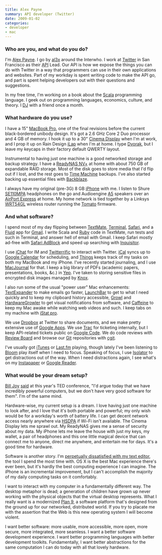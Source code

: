 ```yaml
---
title: Alex Payne
summary: API developer (Twitter)
date: 2009-01-02
categories:
- developer
- mac
---
```


### Who are you, and what do you do?

I'm [Alex Payne](http://al3x.net/ "Alex's website."). I go by [al3x](http://twitter.com/al3x "Alex's Twitter account.") around the Interwho. I work at [Twitter][] in San Francisco as their [API](http://apiwiki.twitter.com/ "The Twitter API Wiki.") Lead. Our API is how we expose the things you can do with Twitter in a way that programmers can use in their own applications and websites. Part of my workday is spent writing code to make the API go, and part is spent helping developers out with their questions and suggestions.

In my free time, I'm working on a book about the [Scala][] programming language. I geek out on programming languages, economics, culture, and theory. I [DJ](http://seriousdjs.net/ "Alex and Craig are serious.") with a friend once a month.

### What hardware do you use?

I have a 15" [MacBook Pro][macbook-pro], one of the final revisions before the current black-bordered unibody design. It's got a 2.6 GHz Core 2 Duo processor and 4 GB of memory. I hook it up to a 30" [Cinema Display][cinema-display] when I'm at work, and I prop it up on Rain Design [iLap][] when I'm at home. I type [Dvorak](http://en.wikipedia.org/wiki/Dvorak_Simplified_Keyboard "The Dvorak keyboard layout."), but I leave my keycaps in their factory default QWERTY layout.

Instrumental to having just one machine is a good networked storage and backup strategy. I have a [ReadyNAS NV+][readynas-nv-plus] at home with about 750 GB of expandable RAID storage. Most of the disk goes to store media that I'd flip out if I lost, and the rest goes to [Time Machine][time-machine] backups. I've also started backing up essential files with [Backblaze][].

I always have my original (pre-3G) 8 GB [iPhone][] with me. I listen to Shure [SE110MPA][] headphones on the go and Audioengine [A5][] speakers over an [AirPort Express][airport-express] at home. My home network is tied together by a Linksys [WRT54GL][] wireless router running the [Tomato][] firmware.

### And what software?

I spend most of my day flipping between [TextMate][], [Terminal][], [Safari][], and a [Fluid][] app for [Gmail][]. I write Scala and [Ruby][] code in TextMate, run tests and such in Terminal, and answer hell of email with Gmail. I keep Safari mostly ad-free with [Safari AdBlock][safari-adblock] and speed up searching with [Inquisitor][].

I use [iChat][] for IM and [Twitterrific][] to interact with Twitter. [iCal][] syncs up to [Google Calendar][google-calendar] for scheduling, and [Things][] keeps track of my tasks on both my MacBook and my iPhone. I've recently started journaling, and I use [MacJournal][] for that. I keep a big library of PDFs (academic papers, presentations, books, &c.) in [Yep][]. I've taken to storing sensitive files in encrypted disk images managed by [Knox][].

I also run some of the usual "power user" Mac enhancements: [TextExpander][] to make emails go faster, [LaunchBar][] to get to what I need quickly and to keep my clipboard history accessible, [Growl][] and [HardwareGrowler][] to get visual notifications from software, and [Caffeine][] to keep my Mac awake while watching web videos and such. I keep tabs on my machine with [iStat pro][istat-pro].

We use [Dropbox][] at Twitter to share documents, and we make pretty extensive use of [Google Apps][g-suite]. We use [Trac][] for ticketing internally, but I keep API-related tickets public on [Google Code](http://code.google.com/p/twitter-api/issues/list "The Twitter API issue list."). We do code reviews with [Review Board][review-board] and browse our [Git][] repositories with [cgit][].

I've usually got [iTunes][] or [Last.fm][] playing, though lately I've been listening to [Bloom][bloom-ios] play itself when I need to focus. Speaking of focus, I use [Isolator][] to get distractions out of the way. When I need distractions again, I see what's on my [Instapaper][] or [Google Reader][google-reader].

### What would be your dream setup?

[Bill Joy](http://en.wikipedia.org/wiki/Bill_Joy "Bill Joy's page on Wikipedia.") [said](http://www.youtube.com/watch?v=LN2shXeJNz8&feature=channel_page "A video of Bill Joy at the TED conference.") at this year's TED conference, "I'd argue today that we have incredibly powerful computers, but we don't have very good software for them". I'm of the same mind.

Hardware-wise, my current setup is a dream. I love having just one machine to look after, and I love that it's both portable and powerful; my only wish would be for a workday's worth of battery life. I can get decent network access nearly anywhere via [HSDPA](http://www.wireless.att.com/businesscenter/broadbandconnect_b2b/?_requestid=42465 "Information on AT&T's HSDPA offerings.") if Wi-Fi isn't available. The Cinema Display lets me sprawl out. My ReadyNAS gives me a sense of security about my data. My iPhone lets me leave the house with just my keys, my wallet, a pair of headphones and this one little magical device that can connect me to anyone, direct me anywhere, and entertain me for days. It's a good time for hardware.

Software is another story. I'm [perpetually dissatisfied with my text editor](http://al3x.net/2008/10/22/on-flight-to-old-text-editors.html "Alex's post on text editors."), the tool I spend the most time with. OS X is the best Mac experience there's ever been, but it's hardly the best computing experience I can imagine. The iPhone is an incremental improvement, but I can't accomplish the majority of my daily computing tasks on it comfortably.

I want to interact with my computer in a fundamentally different way. The desktop metaphor is dead; a generation of children have grown up never working with the physical objects that the virtual desktop represents. What I really want is a modernized [Plan 9][plan-9], a software platform that's designed from the ground up for our networked, distributed world. If you try to placate me with the assertion that the Web is this new operating system I will become violent.

I want better software: more usable, more accessible, more open, more secure, more integrated, more seamless. I want a better software development experience. I want better programming languages with better development toolkits. Fundamentally, I want better abstractions for the same computation I can do today with all that lovely hardware.

[a5]: https://www.amazon.com/Audioengine-A5-Powered-Multimedia-Black/dp/B000OABTPQ "Tiny but powerful speakers."
[airport-express]: https://en.wikipedia.org/wiki/AirPort_Express "A small wireless access point."
[backblaze]: https://www.backblaze.com/cloud-backup.html "Online backup."
[bloom-ios]: http://generativemusic.com/ "An ambient musician machine/artwork iPhone application."
[caffeine]: http://lightheadsw.com/caffeine/ "A Mac menubar application to keep your computer awake."
[cgit]: https://github.com/kevclark/cgit "A Git repository viewer."
[cinema-display]: https://en.wikipedia.org/wiki/Apple_Cinema_Display "An LCD display."
[dropbox]: https://www.dropbox.com/ "Online syncing and storage."
[fluid]: https://fluidapp.com/ "A WebKit-based application for creating Site Specific Browsers."
[g-suite]: https://gsuite.google.com/ "A hosted solution for email, calendaring and more."
[git]: https://git-scm.com/ "A version control system."
[gmail]: https://mail.google.com/mail/ "Web-based email."
[google-calendar]: https://en.wikipedia.org/wiki/Google_Calendar "A web-based calendar client."
[google-reader]: https://en.wikipedia.org/wiki/Google_Reader "A web-based feed reader."
[growl]: http://growl.info/ "A notification system for Mac OS X."
[hardwaregrowler]: http://growl.info/documentation/hardwaregrowler.php "A Growl-based utility for notifying you when devices are connected/disconnected."
[ical]: https://en.wikipedia.org/wiki/Calendar_(Apple) "The calendar software included with macOS."
[ichat]: https://en.wikipedia.org/wiki/IChat "An AIM/Jabber client included with Mac OS X."
[ilap]: https://www.raindesigninc.com/ilap.html "Laptop stand."
[inquisitor]: http://web.archive.org/web/20201204011006/http://inquisitorx.com/ "Learning search engine helper."
[instapaper]: http://web.archive.org/web/20221226091924/https://www.instapaper.com/ "A web tool for saving pages to read later."
[iphone]: https://en.wikipedia.org/wiki/IPhone_(1st_generation) "A smartphone."
[isolator]: http://willmore.eu/software/isolator/ "A Mac application designed to help you focus on a single task."
[istat-pro]: https://www.macupdate.com/app/mac/20364/istat-pro "A Mac application for monitoring your CPU, memory, disks and so on."
[itunes]: https://www.apple.com/itunes/ "A jukebox application and online store."
[knox]: https://www.macupdate.com/app/mac/17827/knox "A Mac application for creating and easily mounting secure disk images."
[last.fm]: https://www.last.fm/ "An online radio/tool for tracking your listening habits."
[launchbar]: https://www.obdev.at/products/launchbar/index.html "An application launcher and data manager for the Mac."
[macbook-pro]: https://www.apple.com/macbook-pro/ "A laptop."
[macjournal]: http://marinersoftware.com/products/macjournal/ "A life journal application for the Mac."
[plan-9]: https://en.wikipedia.org/wiki/Plan_9_from_Bell_Labs "A distributed operating system."
[readynas-nv-plus]: https://www.pcmag.com/article2/0,2817,2205357,00.asp "A network backup/storage solution."
[review-board]: https://www.reviewboard.org/ "A web-based code review system."
[ruby]: https://www.ruby-lang.org/en/ "An interpreted scripting language."
[safari-adblock]: http://burgersoftware.com/en/safariadblock "Just like the name says."
[safari]: https://www.apple.com/safari/ "A fast web browser."
[scala]: https://www.scala-lang.org/ "A compiled programming language."
[se110mpa]: http://store.shure.com/store/shure/en_US/DisplayProductDetailsPage/productID.106610400 "Sound-isolating headphones."
[terminal]: https://en.wikipedia.org/wiki/Terminal_(OS_X) "A console application included with Mac OS X."
[textexpander]: https://smilesoftware.com/textexpander "A Mac app for adding custom abbreviations for often-used text."
[textmate]: https://macromates.com/ "A text editor for the Mac."
[things]: https://culturedcode.com/things/ "A task management application for the Mac."
[time-machine]: https://en.wikipedia.org/wiki/Time_Machine_(Mac_OS) "Backup software for the masses, included with Mac OS X 10.5."
[tomato]: http://polarcloud.com/tomato/ "Replacement firmware for the Linksys WRT54GL."
[trac]: https://trac.edgewall.org/ "An issue tracker and wiki package for software development."
[twitter]: https://twitter.com/ "An online micro-blogging platform."
[twitterrific]: https://twitterrific.com/mac "A Twitter client for the Mac."
[wrt54gl]: https://www.amazon.com/Linksys-WRT54GL-Wireless-G-Broadband-Router/dp/B000BTL0OA "A Linux-based Wireless Broadband router."
[yep]: http://www.ironicsoftware.com/yep/ "A Mac application for storing your PDF documents."

